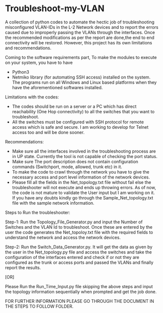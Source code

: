 # Troubleshoot-my-VLAN
A collection of python codes to automate the hectic job of troubleshooting misconfigured VLAN-IDs in the L-2 Network devices and to report the errors caused due to improperly passing the VLANs through the interfaces.
Once the recommended modifications as per the report are done,the end to end connectivity will be restored. However, this project has its own limitations and recommendations.


Coming to the software requirements part, To make the modules to execute on your system, you have to have 
* Python3
* Netmiko library (for automating SSH access)
installed on the system. The programs run on all Windows and Linux based platforms when they have the aforementioned softwares installed.


Limitations with the codes:
* The codes should be run on a server or a PC which has direct reachability (One Hop connectivity) to all the switches that you want to troubleshoot.
* All the switches must be configured with SSH protocol for remote access which is safe and secure. I am working to develop for Telnet access too and will be done sooner.


Recommendations:
* Make sure all the interfaces involved in the troubleshooting process are in UP state. Currently the tool is not capable of checking the port status.
* Make sure The port description does not contain configuration commands (Switchport, mode, allowed, trunk etc) in it.
* To make the code to crawl through the network you have to give the necessary access and port level information of the network devices.
* Please fill all the fields in the Net_topology.txt file without fail else the troubleshooter will not execute and ends up throwing errors. As of now, the code is not mature to validate the User input but I am working on it. If you have any doubts kindly go through the Sample_Net_topology.txt file with the sample network information.


Steps to Run the troubleshooter:

Step-1: Run the Topology_File_Generator.py and input the Number of Switches and the VLAN Id to troubleshoot. Once these are entered by the user the code generates the Net_topoloy.txt file with the required fields to understand the network and access the network devices.

Step-2: Run the Switch_Data_Generator.py. It will get the data as given by the user in the Net_topology.py file and access the switches and take the configuration of the interfaces entered and check if or not they are configured as the trunk or access ports and passed the VLANs and finally report the results.

[OR]

Please Run the Run_Time_Input.py file skipping the above steps and input the topology information sequentially when prompted and get the job done.


FOR FURTHER INFORMATION PLEASE GO THROUGH THE DOCUMENT IN THE STEPS TO FOLLOW FOLDER.
